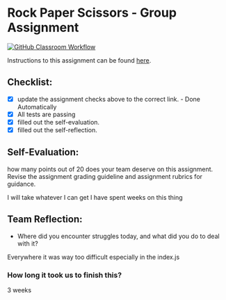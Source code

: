 Rock Paper Scissors - Group Assignment
===================================
[![GitHub Classroom Workflow](https://s///github.com/it3049c-fall22-henderson/rock-paper-scissors-jheasley02/actions/workflows/classroom.yml/badge.svg)](https://s///github.com/it3049c-fall22-henderson/rock-paper-scissors-jheasley02/actions/workflows/classroom.yml)

Instructions to this assignment can be found [here](https://it3049c.github.io/Material/Assignments/3.Rock_Paper_Scissors/).

## Checklist:
- [x] update the assignment checks above to the correct link. - Done Automatically
- [x] All tests are passing
- [x] filled out the self-evaluation.
- [x] filled out the self-reflection.

## Self-Evaluation: 
how many points out of 20 does your team deserve on this assignment. Revise the assignment grading guideline and assignment rubrics for guidance.

I will take whatever I can get I have spent weeks on this thing

## Team Reflection:
- Where did you encounter struggles today, and what did you do to deal with it?

Everywhere it was way too difficult especially in the index.js

### How long it took us to finish this?

3 weeks